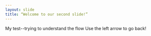 ```yaml
---
layout: slide
title: “Welcome to our second slide!”
---
```

My test--trying to understand the flow
Use the left arrow to go back!
